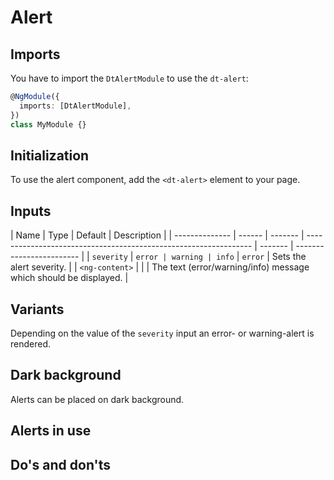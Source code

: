 # Alert

<ba-ux-snippet name="alert-intro"></ba-ux-snippet>

<ba-live-example name="DtExampleAlertWarning"></ba-live-example>

<ba-live-example name="DtExampleAlertError"></ba-live-example>

## Imports

You have to import the `DtAlertModule` to use the `dt-alert`:

```typescript
@NgModule({
  imports: [DtAlertModule],
})
class MyModule {}
```

## Initialization

To use the alert component, add the `<dt-alert>` element to your page.

## Inputs

| Name           | Type   | Default | Description                                                      |
| -------------- | ------ | ------- | ---------------------------------------------------------------- | ------- | ------------------------ |
| `severity`     | `error | warning | info`                                                            | `error` | Sets the alert severity. |
| `<ng-content>` |        |         | The text (error/warning/info) message which should be displayed. |

## Variants

Depending on the value of the `severity` input an error- or warning-alert is
rendered.

<ba-live-example name="DtExampleAlertInteractive"></ba-live-example>

## Dark background

Alerts can be placed on dark background.

<ba-live-example name="DtExampleAlertDark" themedark></ba-live-example>

<ba-live-example name="DtExampleAlertDarkError" themedark></ba-live-example>

## Alerts in use

<ba-ux-snippet name="alert-in-use"></ba-ux-snippet>

## Do's and don'ts

<ba-ux-snippet name="alert-dos-donts"></ba-ux-snippet>
